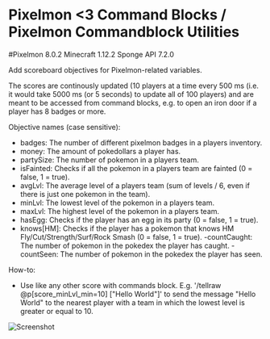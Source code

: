 # Pixelmon <3 Command Blocks / Pixelmon Commandblock Utilities
#Pixelmon 8.0.2 Minecraft 1.12.2 Sponge API 7.2.0

Add scoreboard objectives for Pixelmon-related variables.

The scores are continously updated (10 players at a time every 500 ms (i.e. it would take 5000 ms (or 5 seconds) to update all of 100 players) and are meant to be accessed from command blocks, e.g. to open an iron door if a player has 8 badges or more.


Objective names (case sensitive):
- badges: The number of different pixelmon badges in a players inventory.
- money: The amount of pokedollars a player has.
- partySize: The number of pokemon in a players team.
- isFainted: Checks if all the pokemon in a players team are fainted (0 = false, 1 = true).
- avgLvl: The average level of a players team (sum of levels / 6, even if there is just one pokemon in the team).
- minLvl: The lowest level of the pokemon in a players team.
- maxLvl: The highest level of the pokemon in a players team.
- hasEgg: Checks if the player has an egg in its party (0 = false, 1 = true).
- knows[HM]: Checks if the player has a pokemon that knows HM Fly/Cut/Strength/Surf/Rock Smash (0 = false, 1 = true).
-countCaught: The number of pokemon in the pokedex the player has caught.
-countSeen: The number of pokemon in the pokedex the player has seen.

How-to:
- Use like any other score with commands block. E.g. '/tellraw @p[score_minLvl_min=10] ["Hello World"]' to send the message "Hello World" to the nearest player with a team in which the lowest level is greater or equal to 10.

![Screenshot](http://i.imgur.com/09mS8gG.png)
